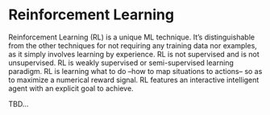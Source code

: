 # Reinforcement Learning

Reinforcement Learning (RL) is a unique ML technique. It’s distinguishable from the other techniques for not requiring any training data nor examples, as it simply involves learning by experience.  RL is not supervised and is not unsupervised. RL is weakly supervised or semi-supervised learning paradigm. RL is learning what to do –how to map situations to actions– so as to maximize a numerical reward signal. RL features an interactive intelligent agent with an explicit goal to achieve.


TBD…
